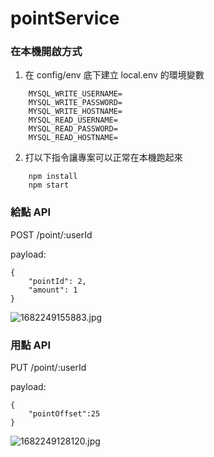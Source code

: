 # pointService

### 在本機開啟方式

1. 在 config/env 底下建立 local.env 的環境變數

```
    MYSQL_WRITE_USERNAME=
    MYSQL_WRITE_PASSWORD=
    MYSQL_WRITE_HOSTNAME=
    MYSQL_READ_USERNAME=
    MYSQL_READ_PASSWORD=
    MYSQL_READ_HOSTNAME=
```

2. 打以下指令讓專案可以正常在本機跑起來

```
    npm install
    npm start
```


### 給點 API
POST /point/:userId

payload:
```
{
	"pointId": 2,
	"amount": 1
}

```
![1682249155883.jpg](https://github.com/ba40431/Taipei-day-trip-website/blob/main/static/pic/demopic/1682249155883.jpg?raw=true)
### 用點 API
PUT /point/:userId

payload:
```
{
	"pointOffset":25
}
```
![1682249128120.jpg](https://github.com/ba40431/Taipei-day-trip-website/blob/main/static/pic/demopic/1682249128120.jpg?raw=true)
